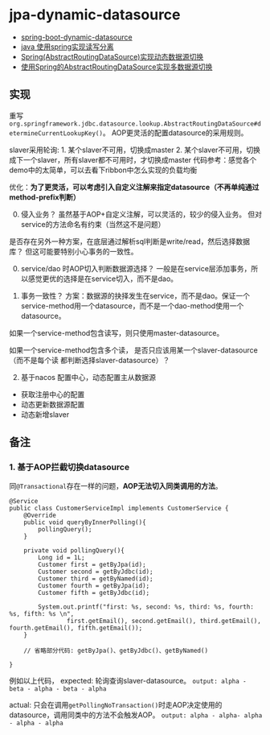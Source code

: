 # jpa-dynamic-datasource

- [spring-boot-dynamic-datasource](https://github.com/helloworlde/SpringBoot-DynamicDataSource)
- [java 使用spring实现读写分离](https://www.cnblogs.com/fengwenzhee/p/7193218.html?utm_source=itdadao&utm_medium=referral)
- [Spring(AbstractRoutingDataSource)实现动态数据源切换](https://www.cnblogs.com/xiaochunqiu/p/7813276.html)
- [使用Spring的AbstractRoutingDataSource实现多数据源切换](https://www.cnblogs.com/weknow619/p/6415900.html)

## 实现
重写`org.springframework.jdbc.datasource.lookup.AbstractRoutingDataSource#determineCurrentLookupKey()`。
AOP更灵活的配置datasource的采用规则。

slaver采用轮询: 1. 某个slaver不可用，切换成master  2. 某个slaver不可用，切换成下一个slaver，所有slaver都不可用时，才切换成master
  代码参考：感觉各个demo中的太简单，可以去看下ribbon中怎么实现的负载均衡


优化：**为了更灵活，可以考虑引入自定义注解来指定datasource（不再单纯通过 method-prefix判断）**


0. 侵入业务？
虽然基于AOP+自定义注解，可以灵活的，较少的侵入业务。
但对service的方法命名有约束（当然这不是问题）

是否存在另外一种方案，在底层通过解析sql判断是write/read，然后选择数据库？
但这可能要特别小心事务的一致性。

0. service/dao 时AOP切入判断数据源选择？
一般是在service层添加事务，所以感觉更优的选择是在service切入，而不是dao。

1. 事务一致性？
方案：数据源的抉择发生在service，而不是dao。保证一个service-method用一个datasource，而不是一个dao-method使用一个datasource。


如果一个service-method包含读写，则只使用master-datasource。

如果一个service-method包含多个读， 是否只应该用某一个slaver-datasource（而不是每个读 都判断选择slaver-datasource）？


2. 基于nacos 配置中心，动态配置主从数据源
- 获取注册中心的配置
- 动态更新数据源配置
- 动态新增slaver


## 备注

### 1. 基于AOP拦截切换datasource
同`@Transactional`存在一样的问题，**AOP无法切入同类调用的方法**。

```
@Service
public class CustomerServiceImpl implements CustomerService {
    @Override
    public void queryByInnerPolling(){
        pollingQuery();
    }

    private void pollingQuery(){
        Long id = 1L;
        Customer first = getByJpa(id);
        Customer second = getByJdbc(id);
        Customer third = getByNamed(id);
        Customer fourth = getByJpa(id);
        Customer fifth = getByJdbc(id);

        System.out.printf("first: %s, second: %s, third: %s, fourth: %s, fifth: %s \n",
                first.getEmail(), second.getEmail(), third.getEmail(), fourth.getEmail(), fifth.getEmail());
    }
    
    // 省略部分代码: getByJpa()、getByJdbc()、getByNamed()

}

```
例如以上代码，
expected: 轮询查询slaver-datasource。 
  `output: alpha - beta - alpha - beta - alpha`

actual: 只会在调用`getPollingNoTransaction()`时走AOP决定使用的datasource，调用同类中的方法不会触发AOP。
  `output: alpha - alpha- alpha - alpha - alpha`